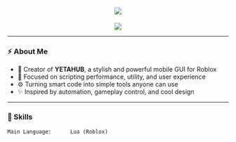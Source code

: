 <h1 align="center">
  <img src="https://readme-typing-svg.herokuapp.com?font=Fira+Code&size=28&pause=1000&color=00FFF7&center=true&vCenter=true&width=500&lines=Hey%2C+I'm+YetaHUB.;Roblox+Scripter+%7C+GUI+Maker.;Creator+of+YETAHUB.">
</h1>

<p align="center">
  <img src="https://img.shields.io/badge/Lua-roblox%20scripting-blue?style=for-the-badge&logo=lua&logoColor=white"/>
  
---

### ⚡ About Me
- 🔧 Creator of **YETAHUB**, a stylish and powerful mobile GUI for Roblox  
- 🧠 Focused on scripting performance, utility, and user experience  
- ⚙️ Turning smart code into simple tools anyone can use  
- ✨ Inspired by automation, gameplay control, and cool design

---

### 🧠 Skills
```txt
Main Language:      Lua (Roblox)

